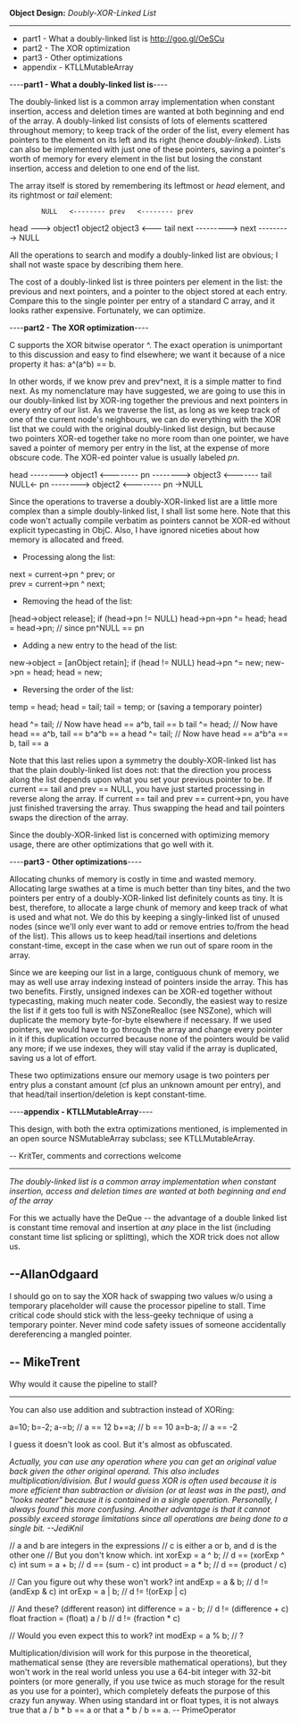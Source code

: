 **Object Design:** *Doubly-XOR-Linked List*

----


* part1 - What a doubly-linked list is http://goo.gl/OeSCu
* part2 - The XOR optimization
* part3 - Other optimizations
* appendix - KTLLMutableArray


----**part1 - What a doubly-linked list is**----

The doubly-linked list is a common array implementation when constant insertion, access and deletion times are wanted at both beginning and end of the array. A doubly-linked list consists of lots of elements scattered throughout memory; to keep track of the order of the list, every element has pointers to the element on its left and its right (hence *doubly-linked*). Lists can also be implemented with just one of these pointers, saving a pointer's worth of memory for every element in the list but losing the constant insertion, access and deletion to one end of the list.

The array itself is stored by remembering its leftmost or *head* element, and its rightmost or *tail* element:
    
            NULL   <-------- prev   <-------- prev
 head ---> object1          object2          object3 <--- tail
            next --------->  next --------->  NULL


All the operations to search and modify a doubly-linked list are obvious; I shall not waste space by describing them here.

The cost of a doubly-linked list is three pointers per element in the list: the previous and next pointers, and a pointer to the object stored at each entry. Compare this to the single pointer per entry of a standard C array, and it looks rather expensive. Fortunately, we can optimize.

----**part2 - The XOR optimization**----

C supports the XOR bitwise operator     ^. The exact operation is unimportant to this discussion and easy to find elsewhere; we want it because of a nice property it has:     a^(a^b) == b.

In other words, if we know     prev and     prev^next, it is a simple matter to find     next. As my nomenclature may have suggested, we are going to use this in our doubly-linked list by XOR-ing together the previous and next pointers in every entry of our list. As we traverse the list, as long as we keep track of one of the current node's neighbours, we can do everything with the XOR list that we could with the original doubly-linked list design, but because two pointers XOR-ed together take no more room than one pointer, we have saved a pointer of memory per entry in the list, at the expense of more obscure code. The XOR-ed pointer value is usually labeled *pn*.

    
 head --------> object1 <--------  pn   --------> object3 <------- tail
          NULL<-  pn   --------> object2 <--------  pn   ->NULL


Since the operations to traverse a doubly-XOR-linked list are a little more complex than a simple doubly-linked list, I shall list some here. Note that this code won't actually compile verbatim as pointers cannot be XOR-ed without explicit typecasting in ObjC. Also, I have ignored niceties about how memory is allocated and freed.


* Processing along the list:
    
 next = current->pn ^ prev;
 or     
 prev = current->pn ^ next;


* Removing the head of the list:
    
 [head->object release];
 if (head->pn != NULL)
     head->pn->pn ^= head;
 head = head->pn; // since pn^NULL == pn


* Adding a new entry to the head of the list:
    
 new->object = [anObject retain];
 if (head != NULL)
     head->pn ^= new;
 new->pn = head;
 head = new;


* Reversing the order of the list:
    
 temp = head;
 head = tail;
 tail = temp;
 or (saving a temporary pointer)
    
 head ^= tail;   // Now have head == a^b, tail == b
 tail ^= head;   // Now have head == a^b, tail == b^a^b == a
 head ^= tail;   // Now have head == a^b^a == b, tail == a



Note that this last relies upon a symmetry the doubly-XOR-linked list has that the plain doubly-linked list does not: that the direction you process along the list depends upon what you set your previous pointer to be. If     current == tail and     prev == NULL, you have just started processing in reverse along the array. If     current == tail and     prev == current->pn, you have just finished traversing the array. Thus swapping the head and tail pointers swaps the direction of the array.

Since the doubly-XOR-linked list is concerned with optimizing memory usage, there are other optimizations that go well with it.

----**part3 - Other optimizations**----

Allocating chunks of memory is costly in time and wasted memory. Allocating large swathes at a time is much better than tiny bites, and the two pointers per entry of a doubly-XOR-linked list definitely counts as tiny. It is best, therefore, to allocate a large chunk of memory and keep track of what is used and what not. We do this by keeping a singly-linked list of unused nodes (since we'll only ever want to add or remove entries to/from the head of the list). This allows us to keep head/tail insertions and deletions constant-time, except in the case when we run out of spare room in the array.

Since we are keeping our list in a large, contiguous chunk of memory, we may as well use array indexing instead of pointers inside the array. This has two benefits. Firstly, unsigned indexes can be XOR-ed together without typecasting, making much neater code. Secondly, the easiest way to resize the list if it gets too full is with NSZoneRealloc (see NSZone), which will duplicate the memory byte-for-byte elsewhere if necessary. If we used pointers, we would have to go through the array and change every pointer in it if this duplication occurred because none of the pointers would be valid any more; if we use indexes, they will stay valid if the array is duplicated, saving us a lot of effort.

These two optimizations ensure our memory usage is two pointers per entry plus a constant amount (cf plus an unknown amount per entry), and that head/tail insertion/deletion is kept constant-time.

----**appendix - KTLLMutableArray**----

This design, with both the extra optimizations mentioned, is implemented in an open source NSMutableArray subclass; see KTLLMutableArray.

-- KritTer, comments and corrections welcome

----
*The doubly-linked list is a common array implementation when constant insertion, access and deletion times are wanted at both beginning and end of the array*

For this we actually have the DeQue -- the advantage of a double linked list is constant time removal and insertion at *any* place in the list (including constant time list splicing or splitting), which the XOR trick does not allow us.

--AllanOdgaard
----
I should go on to say the XOR hack of swapping two values w/o using a temporary placeholder will cause the processor pipeline to stall. Time critical code should stick with the less-geeky technique of using a temporary pointer. Never mind code safety issues of someone accidentally dereferencing a mangled pointer.

-- MikeTrent
----
Why would it cause the pipeline to stall?

----
You can also use addition and subtraction instead of XORing:
    
 a=10;
 b=-2;
 a-=b; // a == 12
 b+=a; // b == 10
 a=b-a; // a == -2

I guess it doesn't look as cool. But it's almost as obfuscated.

*Actually, you can use any operation where you can get an original value back given the other original operand. This also includes multiplication/division. But I would guess XOR is often used because it is more efficient than subtraction or division (or at least was in the past), and "looks neater" because it is contained in a single operation. Personally, I always found this more confusing. Another advantage is that it cannot possibly exceed storage limitations since all operations are being done to a single bit. --JediKnil*
    
 // a and b are integers in the expressions
 // c is either a or b, and d is the other one
 // But you don't know which.
 int xorExp = a ^ b; // d == (xorExp ^ c)
 int sum = a + b; // d == (sum - c)
 int product = a * b; // d == (product / c)
 
 // Can you figure out why these won't work?
 int andExp = a & b; // d != (andExp & c)
 int orExp = a | b; // d != !(orExp | c)
 
 // And these? (different reason)
 int difference = a - b; // d != (difference + c)
 float fraction = (float) a / b // d != (fraction * c)
 
 // Would you even expect this to work?
 int modExp = a % b; // ?


Multiplication/division will work for this purpose in the theoretical, mathematical sense (they are reversible mathematical operations), but they won't work in the real world unless you use a 64-bit integer with 32-bit pointers (or more generally, if you use twice as much storage for the result as you use for a pointer), which completely defeats the purpose of this crazy fun anyway. When using standard int or float types, it is not always true that     a / b * b == a or that     a * b / b == a. -- PrimeOperator
